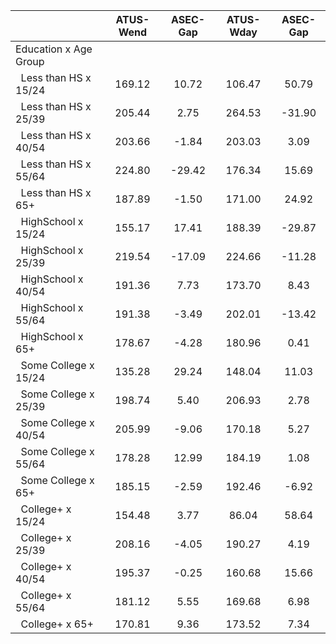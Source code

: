 
|                      |    ATUS-Wend |     ASEC-Gap |    ATUS-Wday |     ASEC-Gap |
| -------------------- | :----------: | :----------: | :----------: | :----------: |
| Education x Age Group |              |              |              |              |
| &nbsp;&nbsp;Less than HS x 15/24 |       169.12 |        10.72 |       106.47 |        50.79 |
| &nbsp;&nbsp;Less than HS x 25/39 |       205.44 |         2.75 |       264.53 |       -31.90 |
| &nbsp;&nbsp;Less than HS x 40/54 |       203.66 |        -1.84 |       203.03 |         3.09 |
| &nbsp;&nbsp;Less than HS x 55/64 |       224.80 |       -29.42 |       176.34 |        15.69 |
| &nbsp;&nbsp;Less than HS x 65+ |       187.89 |        -1.50 |       171.00 |        24.92 |
| &nbsp;&nbsp;HighSchool x 15/24 |       155.17 |        17.41 |       188.39 |       -29.87 |
| &nbsp;&nbsp;HighSchool x 25/39 |       219.54 |       -17.09 |       224.66 |       -11.28 |
| &nbsp;&nbsp;HighSchool x 40/54 |       191.36 |         7.73 |       173.70 |         8.43 |
| &nbsp;&nbsp;HighSchool x 55/64 |       191.38 |        -3.49 |       202.01 |       -13.42 |
| &nbsp;&nbsp;HighSchool x 65+ |       178.67 |        -4.28 |       180.96 |         0.41 |
| &nbsp;&nbsp;Some College x 15/24 |       135.28 |        29.24 |       148.04 |        11.03 |
| &nbsp;&nbsp;Some College x 25/39 |       198.74 |         5.40 |       206.93 |         2.78 |
| &nbsp;&nbsp;Some College x 40/54 |       205.99 |        -9.06 |       170.18 |         5.27 |
| &nbsp;&nbsp;Some College x 55/64 |       178.28 |        12.99 |       184.19 |         1.08 |
| &nbsp;&nbsp;Some College x 65+ |       185.15 |        -2.59 |       192.46 |        -6.92 |
| &nbsp;&nbsp;College+ x 15/24 |       154.48 |         3.77 |        86.04 |        58.64 |
| &nbsp;&nbsp;College+ x 25/39 |       208.16 |        -4.05 |       190.27 |         4.19 |
| &nbsp;&nbsp;College+ x 40/54 |       195.37 |        -0.25 |       160.68 |        15.66 |
| &nbsp;&nbsp;College+ x 55/64 |       181.12 |         5.55 |       169.68 |         6.98 |
| &nbsp;&nbsp;College+ x 65+ |       170.81 |         9.36 |       173.52 |         7.34 |

